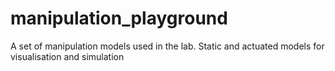# manipulation_playground
A set of manipulation models used in the lab. Static and actuated models for visualisation and simulation

